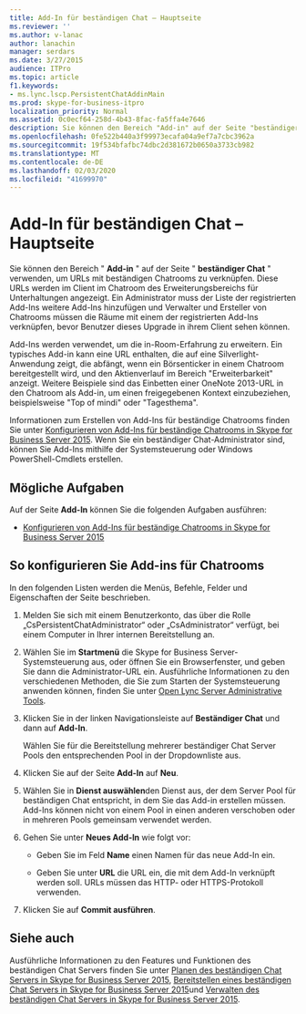 ```yaml
---
title: Add-In für beständigen Chat – Hauptseite
ms.reviewer: ''
ms.author: v-lanac
author: lanachin
manager: serdars
ms.date: 3/27/2015
audience: ITPro
ms.topic: article
f1.keywords:
- ms.lync.lscp.PersistentChatAddinMain
ms.prod: skype-for-business-itpro
localization_priority: Normal
ms.assetid: 0c0ecf64-258d-4b43-8fac-fa5ffa4e7646
description: Sie können den Bereich "Add-in" auf der Seite "beständiger Chat" verwenden, um URLs mit beständigen Chatrooms zu verknüpfen. Diese URLs werden im Client im Chatroom des Erweiterungsbereichs für Unterhaltungen angezeigt. Ein Administrator muss der Liste der registrierten Add-Ins weitere Add-Ins hinzufügen und Verwalter und Ersteller von Chatrooms müssen die Räume mit einem der registrierten Add-Ins verknüpfen, bevor Benutzer dieses Upgrade in ihrem Client sehen können.
ms.openlocfilehash: 0fe522b440a3f99973ecafa04a9ef7a7cbc3962a
ms.sourcegitcommit: 19f534bfafbc74dbc2d381672b0650a3733cb982
ms.translationtype: MT
ms.contentlocale: de-DE
ms.lasthandoff: 02/03/2020
ms.locfileid: "41699970"
---
```

# <a name="persistent-chat-add-in-main-page"></a>Add-In für beständigen Chat – Hauptseite

Sie können den Bereich " **Add-in** " auf der Seite " **beständiger Chat** " verwenden, um URLs mit beständigen Chatrooms zu verknüpfen. Diese URLs werden im Client im Chatroom des Erweiterungsbereichs für Unterhaltungen angezeigt. Ein Administrator muss der Liste der registrierten Add-Ins weitere Add-Ins hinzufügen und Verwalter und Ersteller von Chatrooms müssen die Räume mit einem der registrierten Add-Ins verknüpfen, bevor Benutzer dieses Upgrade in ihrem Client sehen können.

Add-Ins werden verwendet, um die in-Room-Erfahrung zu erweitern. Ein typisches Add-in kann eine URL enthalten, die auf eine Silverlight-Anwendung zeigt, die abfängt, wenn ein Börsenticker in einem Chatroom bereitgestellt wird, und den Aktienverlauf im Bereich "Erweiterbarkeit" anzeigt. Weitere Beispiele sind das Einbetten einer OneNote 2013-URL in den Chatroom als Add-in, um einen freigegebenen Kontext einzubeziehen, beispielsweise "Top of mindi" oder "Tagesthema".

Informationen zum Erstellen von Add-Ins für beständige Chatrooms finden Sie unter [Konfigurieren von Add-Ins für beständige Chatrooms in Skype for Business Server 2015](../../manage/persistent-chat/configure-add-ins.md). Wenn Sie ein beständiger Chat-Administrator sind, können Sie Add-Ins mithilfe der Systemsteuerung oder Windows PowerShell-Cmdlets erstellen.

## <a name="tasks-you-can-perform"></a>Mögliche Aufgaben

Auf der Seite **Add-In** können Sie die folgenden Aufgaben ausführen:

- [Konfigurieren von Add-Ins für beständige Chatrooms in Skype for Business Server 2015](../../manage/persistent-chat/configure-add-ins.md)

## <a name="to-configure-add-ins-for-chat-rooms"></a>So konfigurieren Sie Add-ins für Chatrooms

In den folgenden Listen werden die Menüs, Befehle, Felder und Eigenschaften der Seite beschrieben.

1. Melden Sie sich mit einem Benutzerkonto, das über die Rolle „CsPersistentChatAdministrator“ oder „CsAdministrator“ verfügt, bei einem Computer in Ihrer internen Bereitstellung an.

2. Wählen Sie im **Startmenü** die Skype for Business Server-Systemsteuerung aus, oder öffnen Sie ein Browserfenster, und geben Sie dann die Administrator-URL ein. Ausführliche Informationen zu den verschiedenen Methoden, die Sie zum Starten der Systemsteuerung anwenden können, finden Sie unter [Open Lync Server Administrative Tools](https://technet.microsoft.com/library/8c58de94-9e0a-4368-9e14-9afcaa1142d0.aspx).

3. Klicken Sie in der linken Navigationsleiste auf **Beständiger Chat** und dann auf **Add-In**.

    Wählen Sie für die Bereitstellung mehrerer beständiger Chat Server Pools den entsprechenden Pool in der Dropdownliste aus.

4. Klicken Sie auf der Seite **Add-In** auf **Neu**.

5. Wählen Sie in **Dienst auswählen**den Dienst aus, der dem Server Pool für beständigen Chat entspricht, in dem Sie das Add-in erstellen müssen. Add-Ins können nicht von einem Pool in einen anderen verschoben oder in mehreren Pools gemeinsam verwendet werden.

6. Gehen Sie unter **Neues Add-In** wie folgt vor:

   - Geben Sie im Feld **Name** einen Namen für das neue Add-In ein.

   - Geben Sie unter **URL** die URL ein, die mit dem Add-In verknüpft werden soll. URLs müssen das HTTP- oder HTTPS-Protokoll verwenden.

7. Klicken Sie auf **Commit ausführen**.

## <a name="see-also"></a>Siehe auch

Ausführliche Informationen zu den Features und Funktionen des beständigen Chat Servers finden Sie unter [Planen des beständigen Chat Servers in Skype for Business Server 2015](../../plan-your-deployment/persistent-chat-server/persistent-chat-server.md), [Bereitstellen eines beständigen Chat Servers in Skype for Business Server 2015](../../deploy/deploy-persistent-chat-server/deploy-persistent-chat-server.md)und [Verwalten des beständigen Chat Servers in Skype for Business Server 2015](../../manage/persistent-chat/persistent-chat.md).


